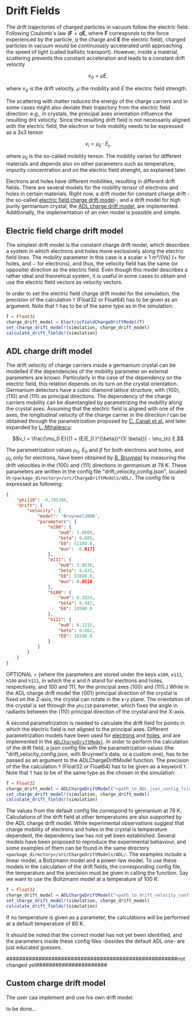 # Drift Fields

The drift trajectories of charged particles in vacuum follow the electric field. Following Coulomb's law ($\bm{F} = q \bm{E}$, where $\bm{F}$ corresponds to the force experienced by the particle, $q$ the charge and $\bm{E}$ the electric field), charged particles in vacuum would be continuously accelerated until approaching the speed of light (called ballistic transport). However, inside a material, scattering prevents this constant acceleration and leads to a constant drift velocity 

```math
v_{d} = \mu E,
```
where $v_{d}$ is the drift velocity, $\mu$ the mobility and $E$ the electric field strength.

The scattering with matter reduces the energy of the charge carriers and in some cases might also deviate their trajectory from the electric field direction: e.g., in crystals, the principal axes orientation influence the resulting drit velocity. Since the resulting drift field is not necessarily aligned with the electric field, the electron or hole mobility needs to be expressed as a 3x3 tensor

```math
v_{i} =  \mu_{ij} \cdot E_{j},
```

where $\mu_{ij}$ is the so-called mobility tensor. The mobility varies for different materials and depends also on other parameters such as temperature, impurity concentration and on the electric field strenght, as explained later.

Electrons and holes have different mobilities, resulting in different drift fields. There are several models for the mobility tensor of electrons and holes in certain materials. Right now, a drift model for constant charge drift -the so-called [electric field charge drift model](../api.md#SolidStateDetectors.ElectricFieldChargeDriftModel)-, and a drift model for high purity germanium crystal, the [ADL charge drift model](../api.md#SolidStateDetectors.ADLChargeDriftModel), are implemented. Additionally, the implementation of an own model is possible and simple.

## Electric field charge drift model 

The simplest drift model is the constant charge drift model, which describes a system in which electrons and holes move exclusively along the electric field lines. The mobility parameter in this case is a scalar $\pm$ 1 m²/(Vs) ($+$ for holes, and $-$ for electrons), and thus, the velocity field has the same (or opposite) direction as the electric field. Even though this model describes a rather ideal and theoretical system, it is useful in some cases to obtain and use the electric field vectors as velocity vectors.

In order to set the electric field charge drift model for the simulation, the precision of the calculation `T` (Float32 or Float64) has to be given as an argument. Note that `T` has to be of the same type as in the simulation:

```julia
T = Float32
charge_drift_model = ElectricFieldChargeDriftModel(T)
set_charge_drift_model!(simulation, charge_drift_model) 
calculate_drift_fields!(simulation)
```

## ADL charge drift model

The drift velocity of charge carriers inside a germanium crystal can be modelled if the dependencies of the mobility parameter on external parameters are known. Particularly in the case of the dependency on the electric field, this relation depends on its turn on the crystal orientation. Germanium detectors have a cubic diamond lattice structure, with $\langle$100$\rangle$, $\langle$110$\rangle$ and $\langle$111$\rangle$ as principal directions. The dependency of the charge carriers mobility can be disentangled by parametrizing the mobility along the crystal axes. Assuming that the electric field is aligned with one of the axes, the longitudinal velocity of the charge carrier in the direction $\textit{l}$ can be obtained through the parametrization proposed by [C. Canali et al.](https://ieeexplore.ieee.org/document/1478102) and later expanded by [L. Mihailescu](https://www.sciencedirect.com/science/article/pii/S0168900299012863):

```math
v_l = \frac{\mu_0 E}{(1 + (E/E_0 )^{\beta})^{1/ \beta})} - \mu_{n} E.
```
The parametrization values $\mu_{0}$, $E_{0}$ and $\beta$ for both electrons and holes, and $\mu_{n}$ only for electrons, have been obtained by [B. Bruyneel](https://www.sciencedirect.com/science/article/pii/S0168900206015166) by measuring the drift velocities in the $\langle$100$\rangle$ and $\langle$111$\rangle$ directions in germanium at 78 K. These parameters are written in the config file "drift\_velocity\_config.json", located in `<package_directory>/src/ChargeDriftModels/ADL/`. The config file is expressed as following:

```json
{
	"phi110": -0.785398,
	"drift": {
		"velocity": {
			"model": "Bruyneel2006",
			"parameters": {
				"e100": {
					"mu0": 3.8609,
					"beta": 0.805,
					"E0": 51100.0,
					"mun": -0.0171
				},
				"e111": {
					"mu0": 3.8536,
					"beta": 0.641,
					"E0": 53800.0,
					"mun": 0.0510
				},
				"h100": {
					"mu0": 6.1824,
					"beta": 0.942,
					"E0": 18500.0
				},
				"h111": {
					"mu0": 6.1215,
					"beta": 0.662,
					"E0": 18200.0
				}
			}
		}
	}
}
```

OPTIONAL = (where the parameters are stored under the keys `e100`, `e111`, `h100` and `h111`, in which the _e_ and _h_ stand for electrons and holes, respectively, and 100 and 111, for the principal axes $\langle$100$\rangle$ and $\langle$111$\rangle$.) While in the ADL charge drift model the $\langle$001$\rangle$ principal direction of the crystal is fixed on the Z-axis, the crystal can rotate in the x-y plane. The orientation of the crystal is set through the `phi110` parameter, which fixes the angle in radiants between the $\langle$110$\rangle$ principal direction of the crystal and the X-axis.


A second parametrization is needed to calculate the drift field for points in which the electric field is not aligned to the principal axes. Different parametrization models have been used for [electrons](https://www.sciencedirect.com/science/article/pii/S0168900299012863) and [holes](https://www.sciencedirect.com/science/article/pii/S0168900206015166), and are implemented in the [`ADLChargeDriftModel`](../api.md#SolidStateDetectors.ADLChargeDriftModel). In order to perform the calculation of the drift field, a json config file with the parametrization values (the "drift\_velocity\_config.json, with Bruyneel's data, or a custom one), has to be passed as an argument to the ADLChargeDriftModel function. The precision of the the calculation `T` (Float32 or Float64) has to be given as a keyword `T`. Note that `T` has to be of the same type as the chosen in the simulation:

```julia
T = Float32
charge_drift_model = ADLChargeDriftModel("<path_to_ADL_json_config_file>", T=T)
set_charge_drift_model!(simulation, charge_drift_model) 
calculate_drift_fields!(simulation)
```


The values from the default config file correspond to germanium at 78 K. Calculations of the drift field at other temperatures are also supported by the ADL charge drift model. While experimental observations suggest that charge mobility of electrons and holes in the crystal is temperature dependent, the dependency law has not yet been established. Several models have been proposed to reproduce the experimental behaviour, and some examples of them can be found in the same directory `<package_directory>/src/ChargeDriftModels/ADL/`. The examples include a linear model, a Boltzmann model and a power-law model. To use these models in the calculation of the drift fields, the corresponding config file, the temperature and the precision must be given in calling the function. Say we want to use the Boltzmann model at a temperature of 100 K:

```julia
T = Float32
charge_drift_model = ADLChargeDriftModel("<path_to_drift_velocity_config_boltzmann.json>", T = T, temperature = 100)  
set_charge_drift_model!(simulation, charge_drift_model) 
calculate_drift_fields!(simulation)
```


If no temperature is given as a parameter, the calculations will be performed at a default temperature of 80 K.

It should be noted that the correct model has not yet been identified, and the parameters inside these config files -besides the default ADL one- are just educated guesses.


#####################################################not changed yet######################

## Custom charge drift model

The user caa implement and use his own drift model.

to be done...
